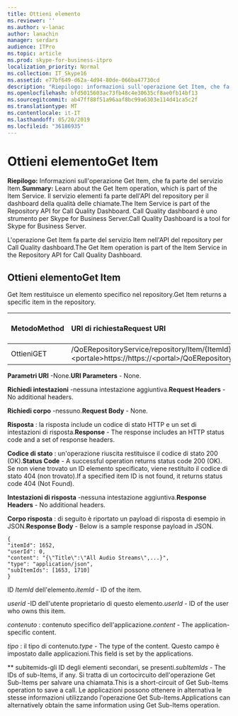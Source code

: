 ```yaml
---
title: Ottieni elemento
ms.reviewer: ''
ms.author: v-lanac
author: lanachin
manager: serdars
audience: ITPro
ms.topic: article
ms.prod: skype-for-business-itpro
localization_priority: Normal
ms.collection: IT_Skype16
ms.assetid: e77bf649-d62a-4d94-80de-066ba47730cd
description: "Riepilogo: informazioni sull'operazione Get Item, che fa parte del servizio Item. Il servizio elementi fa parte dell'API del repository per il dashboard della qualità delle chiamate. Call Quality dashboard è uno strumento per Skype for Business Server."
ms.openlocfilehash: bfd5015603ac73fb48c4e30635cf8ae0fb14bf13
ms.sourcegitcommit: ab47ff88f51a96aaf8bc99a6303e114d41ca5c2f
ms.translationtype: MT
ms.contentlocale: it-IT
ms.lasthandoff: 05/20/2019
ms.locfileid: "36186935"
---
```

# <a name="get-item"></a><span data-ttu-id="1a4f2-105">Ottieni elemento</span><span class="sxs-lookup"><span data-stu-id="1a4f2-105">Get Item</span></span>
 
<span data-ttu-id="1a4f2-106">**Riepilogo:** Informazioni sull'operazione Get Item, che fa parte del servizio Item.</span><span class="sxs-lookup"><span data-stu-id="1a4f2-106">**Summary:** Learn about the Get Item operation, which is part of the Item Service.</span></span> <span data-ttu-id="1a4f2-107">Il servizio elementi fa parte dell'API del repository per il dashboard della qualità delle chiamate.</span><span class="sxs-lookup"><span data-stu-id="1a4f2-107">The Item Service is part of the Repository API for Call Quality Dashboard.</span></span> <span data-ttu-id="1a4f2-108">Call Quality dashboard è uno strumento per Skype for Business Server.</span><span class="sxs-lookup"><span data-stu-id="1a4f2-108">Call Quality Dashboard is a tool for Skype for Business Server.</span></span>
  
<span data-ttu-id="1a4f2-109">L'operazione Get Item fa parte del servizio Item nell'API del repository per Call Quality dashboard.</span><span class="sxs-lookup"><span data-stu-id="1a4f2-109">The Get Item operation is part of the Item Service in the Repository API for Call Quality Dashboard.</span></span>
  
## <a name="get-item"></a><span data-ttu-id="1a4f2-110">Ottieni elemento</span><span class="sxs-lookup"><span data-stu-id="1a4f2-110">Get Item</span></span>

<span data-ttu-id="1a4f2-111">Get Item restituisce un elemento specifico nel repository.</span><span class="sxs-lookup"><span data-stu-id="1a4f2-111">Get Item returns a specific item in the repository.</span></span>
  
|<span data-ttu-id="1a4f2-112">**Metodo**</span><span class="sxs-lookup"><span data-stu-id="1a4f2-112">**Method**</span></span>|<span data-ttu-id="1a4f2-113">**URI di richiesta**</span><span class="sxs-lookup"><span data-stu-id="1a4f2-113">**Request URI**</span></span>|<span data-ttu-id="1a4f2-114">**Versione HTTP**</span><span class="sxs-lookup"><span data-stu-id="1a4f2-114">**HTTP Version**</span></span>|
|:-----|:-----|:-----|
|<span data-ttu-id="1a4f2-115">Ottieni</span><span class="sxs-lookup"><span data-stu-id="1a4f2-115">GET</span></span>  <br/> |<span data-ttu-id="1a4f2-116">/QoERepositoryService/repository/Item/{ItemId}\<portale\>https://</span><span class="sxs-lookup"><span data-stu-id="1a4f2-116">https://\<portal\>/QoERepositoryService/repository/item/{itemId}</span></span>  <br/> |<span data-ttu-id="1a4f2-117">HTTP/1.1</span><span class="sxs-lookup"><span data-stu-id="1a4f2-117">HTTP/1.1</span></span>  <br/> |
   
 <span data-ttu-id="1a4f2-118">**Parametri URI** -None.</span><span class="sxs-lookup"><span data-stu-id="1a4f2-118">**URI Parameters** - None.</span></span>
  
 <span data-ttu-id="1a4f2-119">**Richiedi intestazioni** -nessuna intestazione aggiuntiva.</span><span class="sxs-lookup"><span data-stu-id="1a4f2-119">**Request Headers** - No additional headers.</span></span>
  
 <span data-ttu-id="1a4f2-120">**Richiedi corpo** -nessuno.</span><span class="sxs-lookup"><span data-stu-id="1a4f2-120">**Request Body** - None.</span></span>
  
 <span data-ttu-id="1a4f2-121">**Risposta** : la risposta include un codice di stato HTTP e un set di intestazioni di risposta.</span><span class="sxs-lookup"><span data-stu-id="1a4f2-121">**Response** - The response includes an HTTP status code and a set of response headers.</span></span>
  
 <span data-ttu-id="1a4f2-122">**Codice di stato** : un'operazione riuscita restituisce il codice di stato 200 (OK).</span><span class="sxs-lookup"><span data-stu-id="1a4f2-122">**Status Code** - A successful operation returns status code 200 (OK).</span></span> <span data-ttu-id="1a4f2-123">Se non viene trovato un ID elemento specificato, viene restituito il codice di stato 404 (non trovato).</span><span class="sxs-lookup"><span data-stu-id="1a4f2-123">If a specified item ID is not found, it returns status code 404 (Not Found).</span></span>
  
 <span data-ttu-id="1a4f2-124">**Intestazioni di risposta** -nessuna intestazione aggiuntiva.</span><span class="sxs-lookup"><span data-stu-id="1a4f2-124">**Response Headers** - No additional headers.</span></span>
  
 <span data-ttu-id="1a4f2-125">**Corpo risposta** : di seguito è riportato un payload di risposta di esempio in JSON.</span><span class="sxs-lookup"><span data-stu-id="1a4f2-125">**Response Body** - Below is a sample response payload in JSON.</span></span>
  
```
{
"itemId": 1652,
"userId": 0,
"content": "{\"Title\":\"All Audio Streams\",...}",
"type": "application/json",
"subItemIds": [1653, 1710]
}
```

 <span data-ttu-id="1a4f2-126">ID *ItemId* dell'elemento.</span><span class="sxs-lookup"><span data-stu-id="1a4f2-126">*itemId*  - ID of the item.</span></span>
  
 <span data-ttu-id="1a4f2-127">*userid* -ID dell'utente proprietario di questo elemento.</span><span class="sxs-lookup"><span data-stu-id="1a4f2-127">*userId*  - ID of the user who owns this item.</span></span>
  
 <span data-ttu-id="1a4f2-128">*contenuto* : contenuto specifico dell'applicazione.</span><span class="sxs-lookup"><span data-stu-id="1a4f2-128">*content*  - The application-specific content.</span></span>
  
 <span data-ttu-id="1a4f2-129">*tipo* : il tipo di contenuto.</span><span class="sxs-lookup"><span data-stu-id="1a4f2-129">*type*  - The type of the content.</span></span> <span data-ttu-id="1a4f2-130">Questo campo è impostato dalle applicazioni.</span><span class="sxs-lookup"><span data-stu-id="1a4f2-130">This field is set by the applications.</span></span>
  
 <span data-ttu-id="1a4f2-131">\*\* subitemids-gli ID degli elementi secondari, se presenti.</span><span class="sxs-lookup"><span data-stu-id="1a4f2-131">*subItemIds*  - The IDs of sub-Items, if any.</span></span> <span data-ttu-id="1a4f2-132">Si tratta di un cortocircuito dell'operazione Get Sub-Items per salvare una chiamata.</span><span class="sxs-lookup"><span data-stu-id="1a4f2-132">This is a short-circuit of Get Sub-Items operation to save a call.</span></span> <span data-ttu-id="1a4f2-133">Le applicazioni possono ottenere in alternativa le stesse informazioni utilizzando l'operazione Get Sub-Items.</span><span class="sxs-lookup"><span data-stu-id="1a4f2-133">Applications can alternatively obtain the same information using Get Sub-Items operation.</span></span>
  

